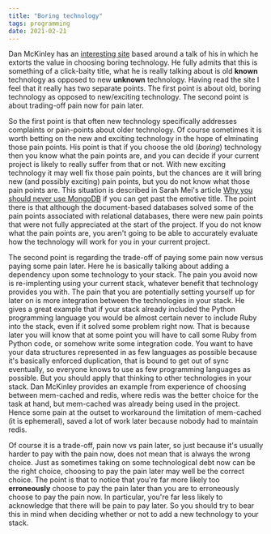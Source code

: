 ```yaml
---
title: "Boring technology"
tags: programming
date: 2021-02-21
---
```


Dan McKinley has an [interesting site](http://boringtechnology.club/) based around a talk of his in which he extorts the value in choosing boring technology. He fully admits that this is something of a click-baity title, what he is really talking about is old **known** technology as opposed to new **unknown** technology. Having read the site I feel that it really has two separate points. The first point is about old, boring technology as opposed to new/exciting technology. The second point is about trading-off pain now for pain later.

So the first point is that often new technology specifically addresses complaints or pain-points about older technology. Of course sometimes it is worth betting on the new and exciting technology in the hope of elminating those pain points. His point is that if you choose the old (*boring*) technology then you know what the pain points are, and you can decide if your current project is likely to really suffer from that or not. With new exciting technology it may well fix those pain points, but the chances are it will bring new (and possibly exciting) pain points, but you do not know what those pain points are. This situation is described in Sarah Mei's article [Why you should never use MongoDB](http://www.sarahmei.com/blog/2013/11/11/why-you-should-never-use-mongodb/) if you can get past the emotive title. The point there is that although the document-based databases solved some of the pain points associated with relational databases, there were new pain points that were not fully appreciated at the start of the project. If you do not know what the pain points are, you aren't going to be able to accurately evaluate how the technology will work for you in your current project.

The second point is regarding the trade-off of paying some pain now versus paying some pain later. Here he is basically talking about adding a dependency upon some technology to your stack. The pain you avoid now is re-implenting using your current stack, whatever benefit that technology provides you with. The pain that you are potentially setting yourself up for later on is more integration between the technologies in your stack. He gives a great example that if your stack already included the Python programming language you would be almost certain never to include Ruby into the stack, even if it solved some problem right now. That is because later you will know that at some point you will have to call some Ruby from Python code, or somehow write some integration code. You want to have your data structures represented in as few languages as possible because it's basically enforced duplication, that is bound to get out of sync eventually, so everyone knows to use as few programming languages as possible. But you should apply that thinking to other technologies in your stack. Dan McKinley provides an example from experience of choosing between mem-cached and redis, where redis was the better choice for the task at hand, but mem-cached was already being used in the project. Hence some pain at the outset to workaround the limitation of mem-cached (it is ephemeral), saved a lot of work later because nobody had to maintain redis.

Of course it is a trade-off, pain now vs pain later, so just because it's usually harder to pay with the pain now, does not mean that is always the wrong choice. Just as sometimes taking on some technological debt now can be the right choice, choosing to pay the pain later may well be the correct choice. The point is that to notice that you're far more likely too **erroneously** choose to pay the pain later than you are to erroneously choose to pay the pain now. In particular, you're far less likely to acknowledge that there will be pain to pay later. So you should try to bear this in mind when deciding whether or not to add a new technology to your stack.
